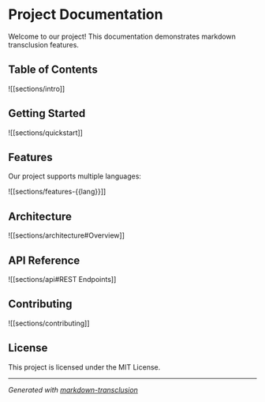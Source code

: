 # Project Documentation

Welcome to our project! This documentation demonstrates markdown transclusion features.

## Table of Contents

![[sections/intro]]

## Getting Started

![[sections/quickstart]]

## Features

Our project supports multiple languages:

![[sections/features-{{lang}}]]

## Architecture

![[sections/architecture#Overview]]

## API Reference

![[sections/api#REST Endpoints]]

## Contributing

![[sections/contributing]]

## License

This project is licensed under the MIT License.

---

*Generated with [markdown-transclusion](https://github.com/anthropics/markdown-transclusion)*